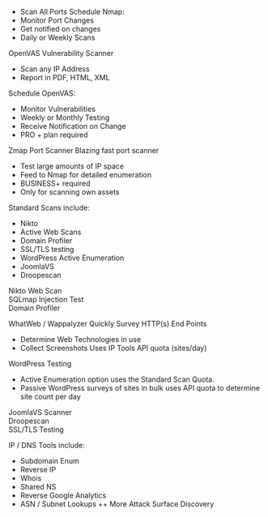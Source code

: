 

- Scan All Ports
Schedule Nmap:
- Monitor Port Changes
- Get notified on changes
- Daily or Weekly Scans

OpenVAS Vulnerability Scanner
- Scan any IP Address
- Report in PDF, HTML, XML

Schedule OpenVAS:
- Monitor Vulnerabilities
- Weekly or Monthly Testing
- Receive Notification on Change
- PRO + plan required

Zmap Port Scanner
Blazing fast port scanner
- Test large amounts of IP space
- Feed to Nmap for detailed enumeration
- BUSINESS+ required
- Only for scanning own assets

Standard Scans include:
- Nikto
- Active Web Scans
- Domain Profiler
- SSL/TLS testing
- WordPress Active Enumeration
- JoomlaVS
- Droopescan

Nikto Web Scan			
SQLmap Injection Test			
Domain Profiler

WhatWeb / Wappalyzer
Quickly Survey HTTP(s) End Points
- Determine Web Technologies in use
- Collect Screenshots
Uses IP Tools API quota (sites/day)

WordPress Testing
- Active Enumeration option uses the Standard Scan Quota.
- Passive WordPress surveys of sites in bulk uses API quota to determine site count per day

JoomlaVS Scanner			
Droopescan			
SSL/TLS Testing			

IP / DNS Tools include:
- Subdomain Enum
- Reverse IP
- Whois
- Shared NS
- Reverse Google Analytics
- ASN / Subnet Lookups
++ More Attack Surface Discovery





